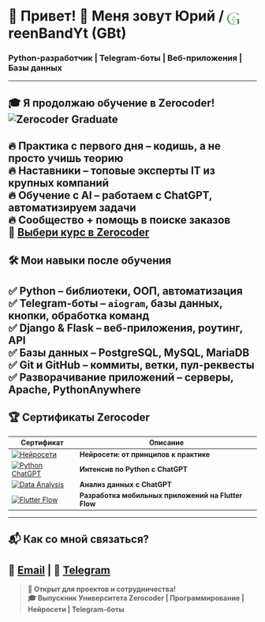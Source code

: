 # 🚀 Привет! 👋 Меня зовут Юрий  /  <img src="https://raw.githubusercontent.com/GreenBandYt/GreenBandYt/main/assets/images/b_logo_g.png" width="25" alt="G" style="vertical-align: -8px; display: inline-block;">reenBandYt (GBt) 
### **Python-разработчик | Telegram-боты | Веб-приложения | Базы данных**  
---
## 🎓 **Я продолжаю обучение в Zerocoder!**  ![Zerocoder Graduate](https://img.shields.io/badge/Zerocoder-Выпускник-%239B59B6?style=for-the-badge)
🔥 **Практика с первого дня** – кодишь, а не просто учишь теорию  
🔥 **Наставники – топовые эксперты IT** из крупных компаний  
🔥 **Обучение с AI – работаем с ChatGPT, автоматизируем задачи**  
🔥 **Сообщество + помощь в поиске заказов**  
📌 **[Выбери курс в Zerocoder](https://zerocoder.ru/)**  
---
## 🛠 **Мои навыки после обучения**
✅ **Python** – библиотеки, ООП, автоматизация  
✅ **Telegram-боты** – `aiogram`, базы данных, кнопки, обработка команд  
✅ **Django & Flask** – веб-приложения, роутинг, API  
✅ **Базы данных** – PostgreSQL, MySQL, MariaDB  
✅ **Git и GitHub** – коммиты, ветки, пул-реквесты  
✅ **Разворачивание приложений** – серверы, Apache, PythonAnywhere  
---
## 🏆 **Сертификаты Zerocoder**  

| Сертификат | Описание |
|------------|----------------------------------|
| [![Нейросети](https://raw.githubusercontent.com/GreenBandYt/GreenBandYt/main/assets/certificates/thumbnails/thumbnail_14581.png)](https://raw.githubusercontent.com/GreenBandYt/GreenBandYt/main/assets/certificates/Diploma_14581.png) | **Нейросети: от принципов к практике** |
| [![Python ChatGPT](https://raw.githubusercontent.com/GreenBandYt/GreenBandYt/main/assets/certificates/thumbnails/thumbnail_13873.png)](https://raw.githubusercontent.com/GreenBandYt/GreenBandYt/main/certificates/Diploma_13873.png) | **Интенсив по Python с ChatGPT** |
| [![Data Analysis](https://raw.githubusercontent.com/GreenBandYt/GreenBandYt/main/assets/certificates/thumbnails/thumbnail_14009.png)](https://raw.githubusercontent.com/GreenBandYt/GreenBandYt/main/certificates/Diploma_14009.png) | **Анализ данных с ChatGPT** |
| [![Flutter Flow](https://raw.githubusercontent.com/GreenBandYt/GreenBandYt/main/assets/certificates/thumbnails/thumbnail_15253.png)](https://raw.githubusercontent.com/GreenBandYt/GreenBandYt/main/certificates/Diploma_15253.png) | **Разработка мобильных приложений на Flutter Flow** |
---
## 📬 **Как со мной связаться?**  
📧 [Email](mailto:bandurayv@yandex.ru) | 💬 [Telegram](https://t.me/BandYuraV)  
---
> **🚀 Открыт для проектов и сотрудничества!**  
> **🎓 Выпускник Университета Zerocoder | Программирование | Нейросети | Telegram-боты**  
